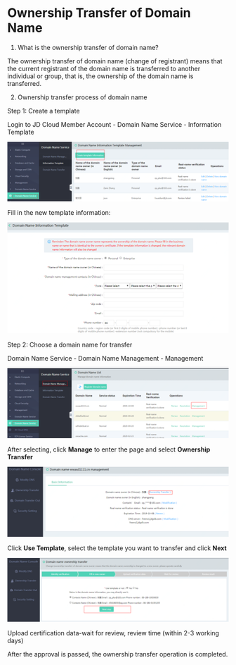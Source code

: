 # Ownership Transfer of Domain Name

1. What is the ownership transfer of domain name?

The ownership transfer of domain name (change of registrant) means that the current registrant of the domain name is transferred to another individual or group, that is, the ownership of the domain name is transferred.

2. Ownership transfer process of domain name

Step 1: Create a template

Login to JD Cloud Member Account - Domain Name Service - Information Template

![image](../../../../../image/Domain-Name/chuangjianmobanguohu1.png)

Fill in the new template information:

![image](../../../../../image/Domain-Name/chuangjianmobanguohu2.png)

Step 2: Choose a domain name for transfer

Domain Name Service - Domain Name Management - Management

![image](../../../../../image/Domain-Name/chuangjianmobanguohu3.png)

After selecting, click **Manage** to enter the page and select **Ownership Transfer**

![image](../../../../../image/Domain-Name/chuangjianmobanguohu4.png)

Click **Use Template**, select the template you want to transfer and click **Next**

![image](../../../../../image/Domain-Name/chuangjianmobanguohu5.png)
 
Upload certification data-wait for review, review time (within 2-3 working days)

 
After the approval is passed, the ownership transfer operation is completed.





